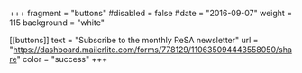 +++
fragment = "buttons"
#disabled = false
#date = "2016-09-07"
weight = 115
background = "white"

[[buttons]]
  text = "Subscribe to the monthly ReSA newsletter"
  url = "https://dashboard.mailerlite.com/forms/778129/110635094443558050/share" 
  color = "success"
+++
